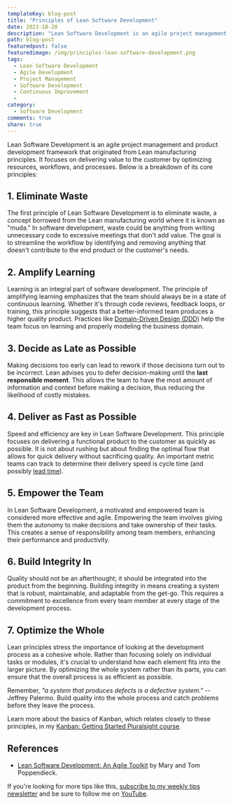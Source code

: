 ```yaml
---
templateKey: blog-post
title: "Principles of Lean Software Development"
date: 2023-10-20
description: "Lean Software Development is an agile project management and product development framework that originated from Lean manufacturing principles. It focuses on delivering value to the customer by optimizing resources, workflows, and processes."
path: blog-post
featuredpost: false
featuredimage: /img/principles-lean-software-development.png
tags:
  - Lean Software Development
  - Agile Development
  - Project Management
  - Software Development
  - Continuous Improvement
  - 
category:
  - Software Development
comments: true
share: true
---
```

Lean Software Development is an agile project management and product development framework that originated from Lean manufacturing principles. It focuses on delivering value to the customer by optimizing resources, workflows, and processes. Below is a breakdown of its core principles:

## 1. Eliminate Waste

The first principle of Lean Software Development is to eliminate waste, a concept borrowed from the Lean manufacturing world where it is known as "muda." In software development, waste could be anything from writing unnecessary code to excessive meetings that don't add value. The goal is to streamline the workflow by identifying and removing anything that doesn't contribute to the end product or the customer's needs.

## 2. Amplify Learning

Learning is an integral part of software development. The principle of amplifying learning emphasizes that the team should always be in a state of continuous learning. Whether it's through code reviews, feedback loops, or training, this principle suggests that a better-informed team produces a higher quality product. Practices like [Domain-Driven Design (DDD)](https://deviq.com/domain-driven-design/ddd-overview) help the team focus on learning and properly modeling the business domain.

## 3. Decide as Late as Possible

Making decisions too early can lead to rework if those decisions turn out to be incorrect. Lean advises you to defer decision-making until the **last responsible moment**. This allows the team to have the most amount of information and context before making a decision, thus reducing the likelihood of costly mistakes.

## 4. Deliver as Fast as Possible

Speed and efficiency are key in Lean Software Development. This principle focuses on delivering a functional product to the customer as quickly as possible. It is not about rushing but about finding the optimal flow that allows for quick delivery without sacrificing quality. An important metric teams can track to determine their delivery speed is cycle time (and possibly [lead time](https://www.wrike.com/blog/cycle-time-vs-lead-time/)).

## 5. Empower the Team

In Lean Software Development, a motivated and empowered team is considered more effective and agile. Empowering the team involves giving them the autonomy to make decisions and take ownership of their tasks. This creates a sense of responsibility among team members, enhancing their performance and productivity.

## 6. Build Integrity In

Quality should not be an afterthought; it should be integrated into the product from the beginning. Building integrity in means creating a system that is robust, maintainable, and adaptable from the get-go. This requires a commitment to excellence from every team member at every stage of the development process.

## 7. Optimize the Whole

Lean principles stress the importance of looking at the development process as a cohesive whole. Rather than focusing solely on individual tasks or modules, it's crucial to understand how each element fits into the larger picture. By optimizing the whole system rather than its parts, you can ensure that the overall process is as efficient as possible.

Remember, *"a system that produces defects is a defective system."* -- Jeffrey Palermo. Build quality into the whole process and catch problems before they leave the process.

Learn more about the basics of Kanban, which relates closely to these principles, in my [Kanban: Getting Started Pluralsight course](https://www.pluralsight.com/courses/kanban-getting-started).

## References

- [Lean Software Development: An Agile Toolkit](https://amzn.to/46VnZ9s) by Mary and Tom Poppendieck.

If you're looking for more tips like this, [subscribe to my weekly tips newsletter](/tips) and be sure to follow me on [YouTube](https://www.youtube.com/ardalis?sub_confirmation=1).
